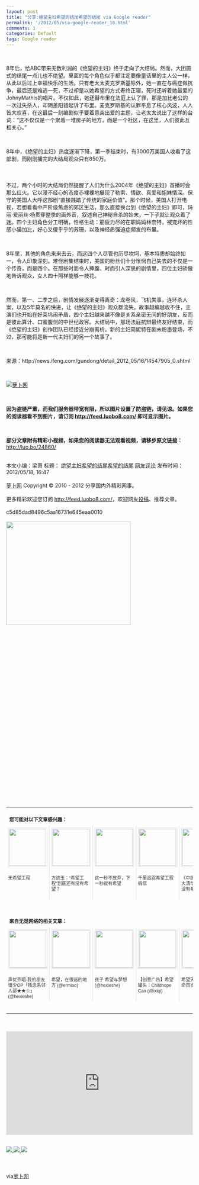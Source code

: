 ```yaml
---
layout: post
title: "分享:绝望主妇希望的结尾希望的结尾 via Google reader"
permalink: '/2012/05/via-google-reader_18.html'
comments: 1
categories: Default
tags: Google reader
---
```

  
 

<div xmlns="http://www.w3.org/1999/xhtml"><br/> <p>8年后，给ABC带来无数利润的《绝望的主妇》终于走向了大结局。然而，大团圆式的结尾一点儿也不绝望。里面的每个角色似乎都注定要像童话里的主人公一样，从此以后过上幸福快乐的生活。只有老太太麦克罗斯基除外，她一直在与癌症做抗争，最后还是难逃一死，不过却是以她希望的方式寿终正寝，死时还听着她最爱的JohnyMathis的唱片。不仅如此，她还替布里在法庭上认了罪，那是加比老公的一次过失杀人，却阴差阳错起诉了布里。麦克罗斯基的认罪平息了核心风波，人人皆大欢喜，在这最后一刻编剧似乎要着意突出爱的主题，让老太太说出了这样的台词：“这不仅仅是一个聚着一堆房子的地方，而是一个社区，在这里，人们彼此互相关心。”</p><br/><p>8年中，《绝望的主妇》热度逐渐下降，第一季结束时，有3000万美国人收看了这部剧，而刚刚播完的大结局观众只有850万。<br/><br/><br/><br/>不过，两个小时的大结局仍然提醒了人们为什么2004年《绝望的主妇》首播时会那么红火。它以漫不经心的态度赤裸裸地展现了勒索、情欲、真爱和姐妹情深。保守的美国人大呼这部剧“直接践踏了传统的家庭价值”。那个时候，美国人打开电视，若想看看中产阶级焦虑的郊区生活，那么直接换台到《绝望的主妇》即可，玛丽·爱丽丝·杨贯穿整季的画外音，叙述自己神秘自杀的始末，一下子就让观众着了迷。四个主妇角色分工明确，性格生动：筋疲力尽的在职妈妈林奈特，被宠坏的性感小猫加比，好心又傻乎乎的苏珊，以及神经质强迫症频发的布里。</p><br/><p>8年里，其他的角色来来去去，而这四个人尽管也历尽坎坷，基本特质却始终如一，令人印象深刻。难怪剧集结束时，美国的粉丝们十分怅惘自己失去的不仅是一个传奇，而是四个。在那些时而令人捧腹、时而引人深思的剧情里，四位主妇骄傲地告诉观众，女人四十照样能够一枝花。</p><br/><p>然而，第一、二季之后，剧情发展逐渐变得离奇：龙卷风，飞机失事，连环杀人案，以及5年莫名的快进，让《绝望的主妇》观众群流失。故事越编越收不住，主演们也开始在好莱坞闹矛盾，四个主妇越来越不像是关系亲密无间的好朋友，反而是彼此算计、口蜜腹剑的中世纪政客。大结局中，那场法庭抗辩最终友好结束，而《绝望的主妇》创作团队已经接近分崩离析。新的主妇简妮特在剧末粉墨登场，不过，那可能将是新一代主妇们的另一个故事了。</p><br/><p>来源：http://news.ifeng.com/gundong/detail_2012_05/16/14547905_0.shtml</p><br/><p><a href="http://dulei.si/files/2012/05/18/b62fc87a7a30929fa28d162c141f75c7.jpg" title="萝卜网"><img alt="萝卜网" border="0" src="http://dulei.si/files/2012/05/18/b62fc87a7a30929fa28d162c141f75c7.jpg" title="萝卜网"/> </a> </p><br/><p><strong>因为盗链严重，而我们服务器带宽有限，所以图片设置了防盗链，请见谅。如果您的阅读器看不到图片，请订阅 <a href="http://feed.luobo8.com/">http://feed.luobo8.com/</a> 即可显示图片。</strong> </p><br/><p><strong>部分文章附有精彩小视频，如果您的阅读器无法观看视频，请移步原文链接：</strong> <a href="http://luo.bo/24860/" title="绝望主妇希望的结尾希望的结尾">http://luo.bo/24860/</a> </p><br/>本文小编：梁萧 标题： <a href="http://luo.bo/24860/" title="绝望主妇希望的结尾希望的结尾">绝望主妇希望的结尾希望的结尾</a> <a href="http://luo.bo/24860/#comments" title="to the comments">网友评论</a> 发布时间：2012/05/18, 16:47<br/><br/><a href="http://luo.bo/" title="萝卜网 - 人人都是艺术家">萝卜网</a> Copyright © 2010 - 2012 分享国内外精彩网事。<br/><br/>更多精彩欢迎您订阅 <a href="http://feed.luobo8.com/">http://feed.luobo8.com/</a>，欢迎网友<a href="http://luo.bo/delivery/">投稿</a>、推荐文章。<br/><br/>c5d85dad8496c5aa16731e645eaa0010<br/><br/><a href="http://s.click.taobao.com/t_9?p=mm_11009023_2276368_9074249&amp;l=http%3A%2F%2Fmall.taobao.com%2F&amp;eventid=101766"><img border="0" height="280px" src="http://a.tbcdn.cn/apps/med/www/images/pub/tmall/336x280.jpg" width="336px"/> </a><br/><br/><table border="0" cellpadding="3" cellspacing="0" style="clear:both"><br/><tr><br/><td colspan="5"><b><font size="-1" style="display:block!important;padding:20px 0 5px!important">您可能对以下文章感兴趣：</font> </b> </td><br/></tr><br/><tr><br/><td style="padding:5px!important;margin:0!important" valign="top" width="106"><a href="http://app.wumii.com/ext/redirect?url=http%3A%2F%2Fluo.bo%2F12649%2F&amp;from=http%3A%2F%2Fluo.bo%2F24860%2F" style="text-decoration:none!important" title="无希望工程"><img height="100px" src="http://static.wumii.com/site_images/2011/08/17/23210692.jpg" style="margin:0!important;padding:2px!important;border:1px solid #dddddd!important;width:100px!important;height:100px!important" width="100px"/><br/><br/><font color="#333333" size="-1" style="display:block!important;line-height:15px!important;width:106px!important;font:12px/15px arial!important;height:60px!important;margin:3px 0 0 0!important;padding:0!important;overflow:hidden!important">无希望工程</font> </a> </td><br/><td style="padding:5px!important;margin:0!important;border-left:1px solid #dddddd!important" valign="top" width="106"><a href="http://app.wumii.com/ext/redirect?url=http%3A%2F%2Fluo.bo%2F10321%2F&amp;from=http%3A%2F%2Fluo.bo%2F24860%2F" style="text-decoration:none!important" title="方进玉：“希望工程”到底还有没有希望？"><img height="100px" src="http://static.wumii.com/site_images/2011/07/05/16241375.jpg" style="margin:0!important;padding:2px!important;border:1px solid #dddddd!important;width:100px!important;height:100px!important" width="100px"/><br/><br/><font color="#333333" size="-1" style="display:block!important;line-height:15px!important;width:106px!important;font:12px/15px arial!important;height:60px!important;margin:3px 0 0 0!important;padding:0!important;overflow:hidden!important">方进玉：“希望工程”到底还有没有希望？</font> </a> </td><br/><td style="padding:5px!important;margin:0!important;border-left:1px solid #dddddd!important" valign="top" width="106"><a href="http://app.wumii.com/ext/redirect?url=http%3A%2F%2Fluo.bo%2F8505%2F&amp;from=http%3A%2F%2Fluo.bo%2F24860%2F" style="text-decoration:none!important" title="这一秒不放弃，下一秒就有希望"><img height="100px" src="http://static.wumii.com/site_images/2011/07/07/9160058.jpg" style="margin:0!important;padding:2px!important;border:1px solid #dddddd!important;width:100px!important;height:100px!important" width="100px"/><br/><br/><font color="#333333" size="-1" style="display:block!important;line-height:15px!important;width:106px!important;font:12px/15px arial!important;height:60px!important;margin:3px 0 0 0!important;padding:0!important;overflow:hidden!important">这一秒不放弃，下一秒就有希望</font> </a> </td><br/><td style="padding:5px!important;margin:0!important;border-left:1px solid #dddddd!important" valign="top" width="106"><a href="http://app.wumii.com/ext/redirect?url=http%3A%2F%2Fluo.bo%2F10232%2F&amp;from=http%3A%2F%2Fluo.bo%2F24860%2F" style="text-decoration:none!important" title="千里追踪希望工程假信"><img height="100px" src="http://static.wumii.com/site_images/2011/06/27/14627095.jpg" style="margin:0!important;padding:2px!important;border:1px solid #dddddd!important;width:100px!important;height:100px!important" width="100px"/><br/><br/><font color="#333333" size="-1" style="display:block!important;line-height:15px!important;width:106px!important;font:12px/15px arial!important;height:60px!important;margin:3px 0 0 0!important;padding:0!important;overflow:hidden!important">千里追踪希望工程假信</font> </a> </td><br/><td style="padding:5px!important;margin:0!important;border-left:1px solid #dddddd!important" valign="top" width="106"><a href="http://app.wumii.com/ext/redirect?url=http%3A%2F%2Fluo.bo%2F24476%2F&amp;from=http%3A%2F%2Fluo.bo%2F24860%2F" style="text-decoration:none!important" title="《中国青年报》：北大清华再争状元就没有希望"><img height="100px" src="http://static.wumii.com/site_images/2012/05/10/25671790.jpg" style="margin:0!important;padding:2px!important;border:1px solid #dddddd!important;width:100px!important;height:100px!important" width="100px"/><br/><br/><font color="#333333" size="-1" style="display:block!important;line-height:15px!important;width:106px!important;font:12px/15px arial!important;height:60px!important;margin:3px 0 0 0!important;padding:0!important;overflow:hidden!important">《中国青年报》：北大清华再争状元就没有希望</font> </a> </td><br/></tr><br/><tr><br/><td><br/> </td><br/></tr><br/><tr><br/><td colspan="5"><b><font size="-1" style="display:block!important;padding:20px 0 5px!important">来自无觅网络的相关文章：</font> </b> </td><br/></tr><br/><tr><br/><td style="padding:5px!important;margin:0!important" valign="top" width="106"><a href="http://app.wumii.com/ext/redirect?url=http%3A%2F%2Fwww.hexieshe.com%2F634341%2F&amp;from=http%3A%2F%2Fluo.bo%2F24860%2F" style="text-decoration:none!important" title="声优齐唱-我的朋友很少OP「残念系邻人部★★☆」"><img height="100px" src="http://static.wumii.com/site_images/2011/09/27/8149828.jpg" style="margin:0!important;padding:2px!important;border:1px solid #dddddd!important;width:100px!important;height:100px!important" width="100px"/><br/><br/><font color="#333333" size="-1" style="display:block!important;line-height:15px!important;width:106px!important;font:12px/15px arial!important;height:60px!important;margin:3px 0 0 0!important;padding:0!important;overflow:hidden!important">声优齐唱-我的朋友很少OP「残念系邻人部★★☆」 (@hexieshe)</font> </a> </td><br/><td style="padding:5px!important;margin:0!important;border-left:1px solid #dddddd!important" valign="top" width="106"><a href="http://app.wumii.com/ext/redirect?url=http%3A%2F%2Fwww.ermiao.com%2Fgallery%2F20100830%2F13977.html&amp;from=http%3A%2F%2Fluo.bo%2F24860%2F" style="text-decoration:none!important" title="希望，在很远的地方"><img height="100px" src="http://static.wumii.com/site_images/446849.jpg" style="margin:0!important;padding:2px!important;border:1px solid #dddddd!important;width:100px!important;height:100px!important" width="100px"/><br/><br/><font color="#333333" size="-1" style="display:block!important;line-height:15px!important;width:106px!important;font:12px/15px arial!important;height:60px!important;margin:3px 0 0 0!important;padding:0!important;overflow:hidden!important">希望，在很远的地方 (@ermiao)</font> </a> </td><br/><td style="padding:5px!important;margin:0!important;border-left:1px solid #dddddd!important" valign="top" width="106"><a href="http://app.wumii.com/ext/redirect?url=http%3A%2F%2Fwww.hexieshe.com%2F1395%2F&amp;from=http%3A%2F%2Fluo.bo%2F24860%2F" style="text-decoration:none!important" title="孩子 希望与梦想"><img height="100px" src="http://static.wumii.com/site_images/2011/03/08/3245868.jpg" style="margin:0!important;padding:2px!important;border:1px solid #dddddd!important;width:100px!important;height:100px!important" width="100px"/><br/><br/><font color="#333333" size="-1" style="display:block!important;line-height:15px!important;width:106px!important;font:12px/15px arial!important;height:60px!important;margin:3px 0 0 0!important;padding:0!important;overflow:hidden!important">孩子 希望与梦想 (@hexieshe)</font> </a> </td><br/><td style="padding:5px!important;margin:0!important;border-left:1px solid #dddddd!important" valign="top" width="106"><a href="http://app.wumii.com/ext/redirect?url=http%3A%2F%2Fwww.ixiqi.com%2Farchives%2F38337&amp;from=http%3A%2F%2Fluo.bo%2F24860%2F" style="text-decoration:none!important" title="【创意广告】希望罐头：Childhope Can"><img height="100px" src="http://static.wumii.com/site_images/2011/11/07/10388852.jpg" style="margin:0!important;padding:2px!important;border:1px solid #dddddd!important;width:100px!important;height:100px!important" width="100px"/><br/><br/><font color="#333333" size="-1" style="display:block!important;line-height:15px!important;width:106px!important;font:12px/15px arial!important;height:60px!important;margin:3px 0 0 0!important;padding:0!important;overflow:hidden!important">【创意广告】希望罐头：Childhope Can (@ixiqi)</font> </a> </td><br/><td style="padding:5px!important;margin:0!important;border-left:1px solid #dddddd!important" valign="top" width="106"><a href="http://app.wumii.com/ext/redirect?url=http%3A%2F%2Fwww.fanjian.net%2Fpost%2F3086.html&amp;from=http%3A%2F%2Fluo.bo%2F24860%2F" style="text-decoration:none!important" title="希望天下傻逼都长命百岁"><img height="100px" src="http://www.fanjian.net/upload/fanjian_wumi.jpg" style="margin:0!important;padding:2px!important;border:1px solid #dddddd!important;width:100px!important;height:100px!important" width="100px"/><br/><br/><font color="#333333" size="-1" style="display:block!important;line-height:15px!important;width:106px!important;font:12px/15px arial!important;height:60px!important;margin:3px 0 0 0!important;padding:0!important;overflow:hidden!important">希望天下傻逼都长命百岁 (@fanjian)</font> </a> </td><br/></tr><br/><tr><br/><td align="right" colspan="5"><a href="http://www.wumii.com/widget/relatedItems" style="text-decoration:none!important" title="无觅相关文章插件"><font color="#BBBBBB" size="-1" style="display:block!important;font-family:arial!important;padding:5px 0!important;font-size:12px!important;color:#bbb!important">无觅</font> </a> </td><br/></tr><br/></table><br/><p><iframe frameborder="0" height="280" marginheight="0" marginwidth="0" scrolling="no" src="http://feedads.g.doubleclick.net/~ah/f/7sv1ooo89v8jfelhdjk8plpa64/300/250?ca=1&amp;fh=280#http%3A%2F%2Fluo.bo%2F24860%2F" width="100%"> </iframe> </p><br/><div><a href="http://feeds.feedburner.com/~ff/tamd?a=4V9GPVJig74:TGjScG7wVOg:yIl2AUoC8zA"><img border="0" src="http://feeds.feedburner.com/~ff/tamd?d=yIl2AUoC8zA"/> </a> <a href="http://feeds.feedburner.com/~ff/tamd?a=4V9GPVJig74:TGjScG7wVOg:qj6IDK7rITs"><img border="0" src="http://feeds.feedburner.com/~ff/tamd?d=qj6IDK7rITs"/> </a> <a href="http://feeds.feedburner.com/~ff/tamd?a=4V9GPVJig74:TGjScG7wVOg:-BTjWOF_DHI"><img border="0" src="http://feeds.feedburner.com/~ff/tamd?i=4V9GPVJig74:TGjScG7wVOg:-BTjWOF_DHI"/> </a> </div><br/><br/><br/>via<a href="http://luo.bo/24860/">萝卜网</a><br/> </div>

  